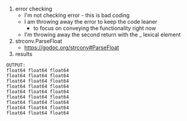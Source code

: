 1. error checking
	* I'm not checking error - this is bad coding
	* I am throwing away the error to keep the code leaner
		* to focus on conveying the functionality right now
	* I'm throwing away the second return with the _ lexical element
1. strconv.ParseFloat
	* https://godoc.org/strconv#ParseFloat
1. results
```
OUTPUT:
float64 float64 float64
float64 float64 float64
float64 float64 float64
float64 float64 float64
float64 float64 float64
float64 float64 float64
float64 float64 float64
float64 float64 float64
float64 float64 float64
```